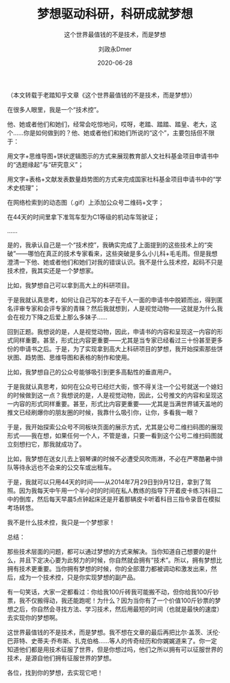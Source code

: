 ﻿---
layout:     post
title:      梦想驱动科研，科研成就梦想
subtitle:   这个世界最值钱的不是技术，而是梦想
date:       2020-06-28
author:     刘政永Dmer
header-img: img/post-bg-dmers.jpg
catalog: true
tags:
    - 稻花香里说科研
---
（本文转载于老踏知乎文章《这个世界最值钱的不是技术，而是梦想》）

在很多人眼里，我是一个“技术控”。


他、她或者他们和她们，经常会吃惊地问，哎呀，老踏、踏踏、踏皇、老大，这个……你是如何做到的？他、她或者他们和她们所说的“这个”，主要包括但不限于：

用文字+思维导图+饼状逻辑图示的方式来展现教育部人文社科基金项目申请书中的“选题缘起”与“研究意义”；

用文字+表格+文献发表数量趋势图的方式来完成国家社科基金项目申请书中的“学术史梳理”；

在网络检索到的动态图（.gif）上添加公众号二维码+文字；

在44天的时间里拿下准驾车型为C1等级的机动车驾驶证；

……

是的，我承认自己是一个“技术控”，我确实完成了上面提到的这些技术上的“突破”——哪怕在真正的技术专家看来，这些突破是多么小儿科+毛毛雨。但是我想澄清一下他、她或者他们和她们对我的错误认识。我不是什么技术控，起码不只是技术控，我其实还是一个梦想家。

比如，我梦想自己可以拿到高大上的科研项目。

于是我就认真思考，如何让自己写的本子在千人一面的申请书中脱颖而出，得到匿名评审专家和会评专家的青睐？然后我就想到，人是视觉动物——这就是为什么我会在视力下降之后爱上那么多妹子……

回到正题。我想说的是，人是视觉动物，因此，申请书的内容和呈现这一内容的形式同样重要。甚至，形式比内容更重要——尤其是当专家已经看过三十份甚至更多份的申请书之后。于是，为了实现拿到高大上科研项目的梦想，我开始探索那些饼状图、趋势图、思维导图和表格的制作和使用。

比如，我梦想自己的公众号能够吸引到更多高黏性的垂直用户。

于是我就认真思考，如何在公众号已经烂大街，恨不得关注一个公号就送一个媳妇的时候做到这一点？我想说的是，人是视觉动物，因此，公号推文的内容和呈现这一内容的形式同样重要。甚至，形式比内容更重要——尤其是当满世界铺天盖地的推文已经刷爆你的朋友圈的时候，我靠什么吸引你，让你，多看我一眼？


于是，我开始探索公众号不同板块页面的展示方式，尤其是公号二维扫码图的展现形式——我在想，如果任何一个人，不管是谁，只要一看到这个公号二维扫码图就立刻想扫它，那我就成功了。

比如，我梦想在送女儿去上钢琴课的时候不必遭受风吹雨淋，不必在严寒酷暑中排队等待永远也不会来的公交车或出租车。

于是，我就可以只用44天的时间——从2014年7月29日到9月12日，拿到了驾照。因为我每天中午用一个半小时的时间在私人教练的指导下开着皮卡练习科目二中的倒库，然后每天早晨5点钟起床还是开着那辆皮卡听着科目三指令录音在模拟考场转悠。

我不是什么技术控，我只是一个梦想家！

总结：

那些技术层面的问题，都可以通过梦想的方式来解决。当你知道自己想要的是什么，并且下定决心要为此努力的时候，你自然就会拥有“技术”。所以，拥有梦想比拥有技术更重要。当你拥有梦想的时候，你的全部潜力都被调动和激发出来，然后，成为一个技术控，只是你实现梦想的副产品。

有一句笑话，大家一定都看过：你给我100斤砖我可能搬不动，但你给我100斤钞票，我不仅搬得动，我还能跑呢！为什么？因为当你有了一个价值100斤钞票的梦想之后，你自然会寻找方法、学习技术，然后用最短的时间（也就是最快的速度）去实现你的梦想啊。

这世界最值钱的不是技术，而是梦想。我不想在文章的最后再把比尔·盖茨、沃伦·巴菲特、史蒂夫·乔布斯、扎克伯格……等人的传奇经历和你娓娓道来了。你一定知道他们都是用技术征服了世界，但是你想过吗，他们之所以拥有可以征服世界的技术，是源自他们拥有征服世界的梦想。

各位，找到你的梦想，去实现它吧！

